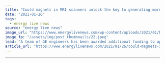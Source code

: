 ```yaml
---
title: "Could magnets in MRI scanners unlock the key to generating more wind energy?"
date: "2021-01-26"
tags: 
  - energy live news
source: "energy live news"
image_url: "https://www.energylivenews.com/wp-content/uploads/2021/01/haliade_x_newsroom_image_5.jpeg"
image_fp: "/assets/img/post_thumbnails/22.jpeg"
lead: "A team of GE engineers has been awarded additional funding to apply decades of healthcare experience to develop a more powerful superconducting generator for offshore wind turbines"
article_url: "https://www.energylivenews.com/2021/01/26/could-magnets-in-mri-scanners-unlock-the-key-to-generating-more-wind-energy/"
---
```


---
